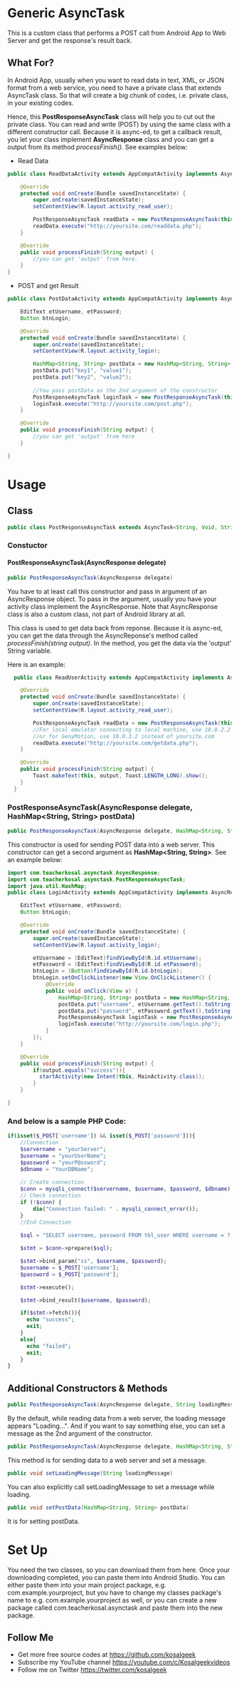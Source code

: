 # Generic AsyncTask
This is a custom class that performs a POST call from Android App to Web Server and get the response's result back.

## What For?
In Android App, usually when you want to read data in text, XML, or JSON format from a web service, you need to have a private class that extends AsyncTask class. So that will create a big chunk of codes, i.e. private class, in your existing codes.

Hence, this **PostResponseAsyncTask** class will help you to cut out the private class. You can read and write (POST) by using the same class with a different constructor call. Because it is async-ed, to get a callback result, you let your class implement **AsyncResponse** class and you can get a output from its method *processFinish()*. See examples below:
* Read Data
```java
public class ReadDataActivity extends AppCompatActivity implements AsyncResponse {

    @Override
    protected void onCreate(Bundle savedInstanceState) {
        super.onCreate(savedInstanceState);
        setContentView(R.layout.activity_read_user);

        PostResponseAsyncTask readData = new PostResponseAsyncTask(this);
        readData.execute("http://yoursite.com/readdata.php");
    }

    @Override
    public void processFinish(String output) {
        //you can get 'output' from here.
    }
}
```
* POST and get Result
```java
public class PostDataActivity extends AppCompatActivity implements AsyncResponse {

    EditText etUsername, etPassword;
    Button btnLogin;

    @Override
    protected void onCreate(Bundle savedInstanceState) {
        super.onCreate(savedInstanceState);
        setContentView(R.layout.activity_login);

        HashMap<String, String> postData = new HashMap<String, String>();
        postData.put("key1", "value1");
        postData.put("key2", "value2");
        
        //You pass postData as the 2nd argument of the constructor
        PostResponseAsyncTask loginTask = new PostResponseAsyncTask(this, postData);
        loginTask.execute("http://yoursite.com/post.php");
    }

    @Override
    public void processFinish(String output) {
        //you can get 'output' from here
    }

}
```

# Usage

## Class
```java
public class PostResponseAsyncTask extends AsyncTask<String, Void, String>
```
### Constuctor
#### PostResponseAsyncTask(AsyncResponse delegate)
```java
public PostResponseAsyncTask(AsyncResponse delegate)
```
You have to at least call this constructor and pass in argument of an AsyncResponse object. To pass in the argument, usually you have your activity class implement the AsyncResponse. Note that AsyncResponse class is also a custom class, not part of Android library at all.

This class is used to get data back from reponse. Because it is async-ed, you can get the data through the AsyncReponse's method called *processFinish(string output)*. In the method, you get the data via the 'output' String variable.

Here is an example:

```java  
  public class ReadUserActivity extends AppCompatActivity implements AsyncResponse {

    @Override
    protected void onCreate(Bundle savedInstanceState) {
        super.onCreate(savedInstanceState);
        setContentView(R.layout.activity_read_user);

        PostResponseAsyncTask readData = new PostResponseAsyncTask(this);
        //For local emulator connecting to local machine, use 10.0.2.2 
        //or for GenyMotion, use 10.0.3.2 instead of yoursite.com
        readData.execute("http://yoursite.com/getdata.php"); 
    }

    @Override
    public void processFinish(String output) {
        Toast.makeText(this, output, Toast.LENGTH_LONG).show();
    }
  }
```
### PostResponseAsyncTask(AsyncResponse delegate, HashMap<String, String> postData)
```java
public PostResponseAsyncTask(AsyncResponse delegate, HashMap<String, String> postData)
```
This constructor is used for sending POST data into a web server. This constructor can get a second argument as **HashMap<String, String>**. See an example below:
```java
import com.teacherkosal.asynctask.AsyncResponse;
import com.teacherkosal.asynctask.PostResponseAsyncTask;
import java.util.HashMap;
public class LoginActivity extends AppCompatActivity implements AsyncResponse {

    EditText etUsername, etPassword;
    Button btnLogin;

    @Override
    protected void onCreate(Bundle savedInstanceState) {
        super.onCreate(savedInstanceState);
        setContentView(R.layout.activity_login);

        etUsername = (EditText)findViewById(R.id.etUsername);
        etPassword = (EditText)findViewById(R.id.etPassword);
        btnLogin = (Button)findViewById(R.id.btnLogin);
        btnLogin.setOnClickListener(new View.OnClickListener() {
            @Override
            public void onClick(View v) {
                HashMap<String, String> postData = new HashMap<String, String>();
                postData.put("username", etUsername.getText().toString());
                postData.put("password", etPassword.getText().toString() );
                PostResponseAsyncTask loginTask = new PostResponseAsyncTask(LoginActivity.this, postData);
                loginTask.execute("http://yoursite.com/login.php");
            }
        });
    }

    @Override
    public void processFinish(String output) {
        if(output.equals("success")){
          startActivity(new Intent(this, MainActivity.class));
        }
    }

}
```
### And below is a sample PHP Code:
```php
if(isset($_POST['username']) && isset($_POST['password'])){
    //Connection
    $servername = "yourServer";
    $username = "yourUserName";
    $password = "yourP@ssword";
    $dbname = "YourDBName";
    
    // Create connection
    $conn = mysqli_connect($servername, $username, $password, $dbname);
    // Check connection
    if (!$conn) {
        die("Connection failed: " . mysqli_connect_error());
    }
    //End Connection
    
    $sql = "SELECT username, password FROM tbl_user WHERE username = ? AND password = ?";

    $stmt = $conn->prepare($sql);

    $stmt->bind_param("ss", $username, $password);
    $username = $_POST['username'];
    $password = $_POST['password'];

    $stmt->execute();

    $stmt->bind_result($username, $password);

    if($stmt->fetch()){
      echo "success";
      exit;
    }
    else{
      echo "failed";
      exit;
    }
}
```
## Additional Constructors & Methods
```java
public PostResponseAsyncTask(AsyncResponse delegate, String loadingMessage)
```
By the default, while reading data from a web server, the loading message appears "Loading...". And if you want to say something else, you can set a message as the 2nd argument of the constructor.
```java
public PostResponseAsyncTask(AsyncResponse delegate, HashMap<String, String> postData, String loadingMessage)
```
This method is for sending data to a web server and set a message.
```java
public void setLoadingMessage(String loadingMessage)
```
You can also explicitly call setLoadingMessage to set a message while loading.
```java
public void setPostData(HashMap<String, String> postData)
```
It is for setting postData.

# Set Up
<p>
You need the two classes, so you can download them from here. Once your downloading completed, you can paste them into Android Studio. You can either paste them into your main project package, e.g. com.example.yourproject, but you have to change my classes package's name to e.g. com.example.yourproject as well, or you can create a new package called com.teacherkosal.asynctask and paste them into the new package.</p>

## Follow Me
 * Get more free source codes at https://github.com/kosalgeek
 * Subscribe my YouTube channel https://youtube.com/c/Kosalgeekvideos
 * Follow me on Twitter https://twitter.com/kosalgeek
